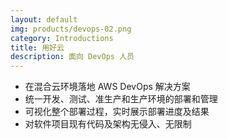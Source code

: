 ```yaml
---
layout: default
img: products/devops-02.png
category: Introductions
title: 用好云
description: 面向 DevOps 人员
---
```


 * 在混合云环境落地 AWS DevOps 解决方案
 * 统一开发、测试、准生产和生产环境的部署和管理
 * 可视化整个部署过程，实时展示部署进度及结果
 * 对软件项目现有代码及架构无侵入、无限制
 
